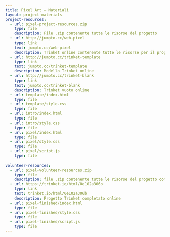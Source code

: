 ```yaml
---
title: Pixel Art – Materiali
layout: project-materials
project-resources:
  - url: pixel-project-resources.zip
    type: file
    description: File .zip contenente tutte le risorse del progetto
  - url: http://jumpto.cc/web-pixel
    type: link
    text: jumpto.cc/web-pixel
    description: Trinket online contenente tutte le risorse per il progetto "Pixel Art"
  - url: http://jumpto.cc/trinket-template
    type: link
    text: jumpto.cc/trinket-template
    description: Modello Trinket online
  - url: http://jumpto.cc/trinket-blank
    type: link
    text: jumpto.cc/trinket-blank
    description: Trinket vuoto online
  - url: template/index.html
    type: file
  - url: template/style.css
    type: file
  - url: intro/index.html
    type: file
  - url: intro/style.css
    type: file
  - url: pixel/index.html
    type: file
  - url: pixel/style.css
    type: file
  - url: pixel/script.js
    type: file
  
volunteer-resources:
  - url: pixel-volunteer-resources.zip
    type: file
    description: file .zip contenente tutte le risorse del progetto completato
  - url: https://trinket.io/html/0e102a306b
    type: link
    text: trinket.io/html/0e102a306b
    description: Progetto Trinket completato online
  - url: pixel-finished/index.html
    type: file
  - url: pixel-finished/style.css
    type: file
  - url: pixel-finished/script.js
    type: file
---
```

